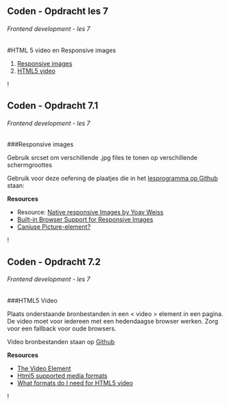 

## Coden - Opdracht les 7
###### Frontend development - les 7
#HTML 5 video en Responsive images


1. [Responsive images](#2)
2. [HTML5 video](#3)

!

## Coden - Opdracht 7.1
###### Frontend development - les 7

###Responsive images

Gebruik srcset om verschillende .jpg files te tonen op verschillende schermgroottes

Gebruik voor deze oefening de plaatjes die in het [lesprogramma op Github](https://github.com/CMDA/FED1/tree/gh-pages/Opdrachten/html/img/responsive_images) staan:


**Resources**

* Resource: [Native responsive Images by Yoav Weiss](https://dev.opera.com/articles/native-responsive-images/)
* [Built-in Browser Support for Responsive Images](hhttp://www.html5rocks.com/en/tutorials/responsive/picture-element/)
* [Caniuse Picture-element?](http://caniuse.com/#search=picture) 

<!--Antwoord in [Dablet](http://dabblet.com/gist/e173b03e74e908cf3c29)-->

!

## Coden - Opdracht 7.2
###### Frontend development - les 7

###HTML5 Video 

Plaats onderstaande bronbestanden in een < video > element in een pagina.
De video moet voor iedereen met een hedendaagse browser werken.
Zorg voor een fallback voor oude browsers. 

Video bronbestanden staan op [Github](https://github.com/CMDA/FED1/tree/gh-pages/Opdrachten/html/videos)


**Resources**

* [The Video Element](https://developer.mozilla.org/en-US/docs/Web/HTML/Element/video)
* [Html5 supported media formats](https://developer.mozilla.org/en-US/docs/Web/HTML/Supported_media_formats)
* [What formats do I need for HTML5 video](http://blog.zencoder.com/2013/09/13/what-formats-do-i-need-for-html5-video/)

<!-- 
Antwoord in [Dablet](https://gist.github.com/jorrit5477/2339628) 

Je geeft het video element verschillende source files voor verschillende browser ondersteuning. 
De volgorde is bepalend voor welk file wordt afgespeeld. 
Een browser ‘pakt’ een source als deze wordt herkend. 
Dus bovenaan zet je het ‘belangrijkste’ video file.

De volgorde wordt mp4 als eerste ... 
Mp4 is het kleinste bestand met de hoogste kwaliteit. 
Dat wil je eigenlijk: Meest voor het minst. 
Voor een dubbeltje op de eerste rang zitten.
Dus je bepaalt  de volgorde op basis van de kwaliteit van de video. 
Het file dat bovenaan staat probeert een browser als eerst af te spelen. 
Als dat lukt wordt de rest van de code overgeslagen. 
De ogg versie staat alleen als fallback voor een beperkt aantal oude browsers die dit alleen kunnen lezen. 
Als je deze bovenaan zet wordt deze ook door browsers gepakt die ook mp4 of webm zouden kunnen afspelen. 
En dat wil je niet. ogg is groot en minder van kwaliteit.

track / type / width / height / fallback / controls


**Checklist**

**Just get it working**

* HTML5, Flash, Mobile: MP4/H.264, Baseline profile, 640×480
* HTML5: WebM

**Round it out a little**

* HTML5, Flash: MP4/H.264, High profile
* HTML5: WebM
* Mobile: MP4/H.264, Baseline profile, 480×360 or 640×480

**Support everything well**

* HTML5, Flash: MP4/H.264, High profile
* HTML5: WebM
* HTML5: Ogg
* Mobile: MP4/H.264, Baseline profile, 480×360, for older mobile devices
* Mobile: MP4/H.264, Main profile, 1280×720, for older iOS devices (iPhone 4 and older iPads/Apple TV). The newest devices (iPhone 5, etc) can support the desktop High profile rendition.
* Mobile: 3GP/MPEG4, 320×240 and/or 177×144, for non-smartphones*

-->



!

